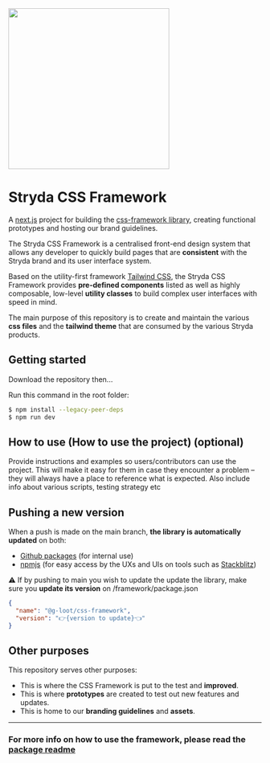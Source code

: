 <img width="320px" src="https://res.cloudinary.com/gloot/image/upload/f_auto/v1673531083/Stryda/logos/stryda-logo-dark-png.png">

# Stryda CSS Framework

A [next.js](https://nextjs.org/) project for building the [css-framework library](https://www.npmjs.com/package/@g-loot/css-framework), creating functional prototypes and hosting our brand guidelines.

The Stryda CSS Framework is a centralised front-end design system that allows any developer to quickly build pages that are **consistent** with the Stryda brand and its user interface system.

Based on the utility-first framework  [Tailwind CSS](https://tailwindcss.com/), the Stryda CSS Framework provides **pre-defined components** listed as well as highly composable, low-level **utility classes** to build complex user interfaces with speed in mind.

The main purpose of this repository is to create and maintain the various **css files** and the **tailwind theme** that are consumed by the various Stryda products.

## Getting started

Download the repository then...

Run this command in the root folder:
```bash
$ npm install --legacy-peer-deps
$ npm run dev
```

## How to use (How to use the project) (optional)

Provide instructions and examples so users/contributors can use the project. This will make it easy for them in case they encounter a problem – they will always have a place to reference what is expected. Also include info about various scripts, testing strategy etc
## Pushing a new version

When a push is made on the main branch, **the library is automatically updated** on both:

- [Github packages](https://github.com/g-loot/css-framework/packages/1521083) (for internal use)
- [npmjs](https://www.npmjs.com/package/@g-loot/css-framework) (for easy access by the UXs and UIs on tools such as [Stackblitz](https://stackblitz.com/edit/gloot-framework))

⚠️ If by pushing to main you wish to update the update the library, make sure you **update its version** on /framework/package.json

```json
{ 	
  "name": "@g-loot/css-framework", 
  "version": "👉{version to update}👈"
}
```

## Other purposes

This repository serves other purposes:

 - This is where the CSS Framework is put to the test and **improved**.
 - This is where **prototypes** are created to test out new features and updates.
 - This is home to our **branding guidelines** and **assets**. 

------

### For more info on how to use the framework, please read the [package readme](https://www.npmjs.com/package/@g-loot/css-framework) 
